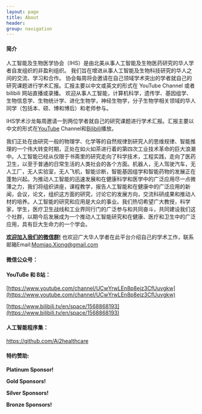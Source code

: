 ```yaml
---
layout: page
title: About
header:
group: navigation
---
```


#### 简介

人工智能及生物医学协会（IHS）是由北美从事人工智能及生物医药研究的华人学者自发组织的非盈利组织。 我们旨在增进从事人工智能及生物科技研究的华人之间的交流、学习和合作。 协会每周将会邀请在自己领域学术突出的学者就自己的研究课题进行学术汇报。汇报主要以中文或英文的形式在 YouTube Channel 或者 bilibili 网站直播或录播。 欢迎从事人工智能，计算机科学，遗传学、基因组学、生物信息学、生物统计学、进化生物学，神经生物学，分子生物学相关领域的华人同学（包括本、硕、博和博后）和老师参与。

IHS学术沙龙每周邀请一到两位学者就自己的研究课题进行学术汇报。汇报主要以中文的形式在[YouTube](https://www.youtube.com/channel/UCk4tsPZOzGkP2IaU4YvUG_g/videos) Channel和[Bilibili](https://space.bilibili.com/298768313)播放。

我们正处在由研究一般的物理学、化学等的自然规律到研究人的思维规律、智能推理的一个伟大转变时期，正处在如火如茶进行着的第四次工业技术革命的巨大浪潮中。人工智能已经从仅限于书斋里的研究走向了科学技术，工程实践，走向了医药卫生，以至于普通的日常生活的人类社会的各个方面。机器人，无人驾驶汽车，无人工厂，无人实验室，无人飞机，智能诊断，智能基因组学和智能药物的发展正在蓬勃兴起。为推动人工智能的迅速发展和在健康科学和医学中的广泛应用尽一点微薄之力，我们将组织讲座，课程教学，报告人工智能和在健康中的广泛应用的新闻，会议，论文，组织这方面的研究，讨论它的发展方向，交流科研成果和推动人材的培养。人工智能的研究和应用是大众的事业。我们热切希望广大教授，科学家，学生，医疗卫生战线和工业界同行门的广泛参与和共同奋斗，共同建设我们这个社群，以期今后发展成为一个推动人工智能研究和在健康、医疗和卫生中的广泛应用，具有巨大生命力的一个学会。

**[欢迎加入我们的微信群!]()** 也欢迎广大华人学者在此平台介绍自己的学术工作，联系邮箱Email:[Momiao.Xiong@gmail.com](mailto:Momiao.Xiong@gmail.com)

#### 微信公众号：

#### YouTuBe 和 B站：

[https://www.youtube.com/channel/UCwYrwLEn8p8ejz3CfUuvgkw](https://www.youtube.com/channel/UCwYrwLEn8p8ejz3CfUuvgkw)

[https://www.bilibili.tv/en/space/1568868193](https://www.bilibili.tv/en/space/1568868193)

#### 人工智能程序集：

https://github.com/Ai2healthcare

#### 特约赞助:

**Platinum Sponsor!**

**Gold Sponsors!**
[]()

**Silver Sponsors!**

**Bronze Sponsors!**
